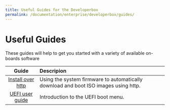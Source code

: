 ```yaml
---
title: Useful Guides for the Developerbox
permalink: /documentation/enterprise/developerbox/guides/
---
```

# Useful Guides

These guides will help to get you started with a variety of available on-boards software

| Guide                                                                 | Descripion                                                                          |
| :-------------------------------------------------------------------: | :-------------------------------------------------------------                      |
| [Install over http](install-over-http.md)                             | Using the system firmware to automatically download and boot ISO images using http. |
| [UEFI user guide](uefi-guide.md)                                           | Introduction to the UEFI boot menu.                                                 |

